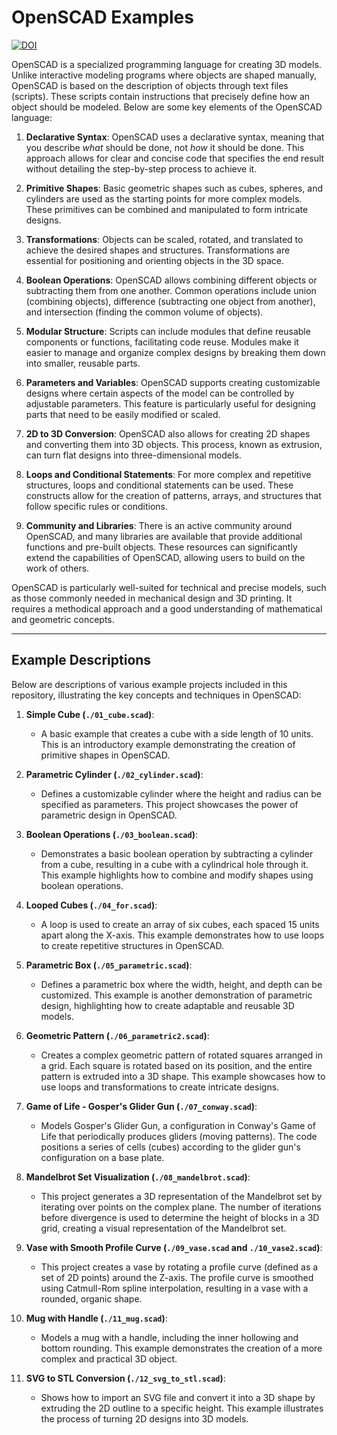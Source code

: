 # OpenSCAD Examples

[![DOI](https://zenodo.org/badge/DOI/10.5281/zenodo.13647185.svg)](https://doi.org/10.5281/zenodo.13647185)  

OpenSCAD is a specialized programming language for creating 3D models. Unlike interactive modeling programs where objects are shaped manually, OpenSCAD is based on the description of objects through text files (scripts). These scripts contain instructions that precisely define how an object should be modeled. Below are some key elements of the OpenSCAD language:

1. **Declarative Syntax**: OpenSCAD uses a declarative syntax, meaning that you describe *what* should be done, not *how* it should be done. This approach allows for clear and concise code that specifies the end result without detailing the step-by-step process to achieve it.

2. **Primitive Shapes**: Basic geometric shapes such as cubes, spheres, and cylinders are used as the starting points for more complex models. These primitives can be combined and manipulated to form intricate designs.

3. **Transformations**: Objects can be scaled, rotated, and translated to achieve the desired shapes and structures. Transformations are essential for positioning and orienting objects in the 3D space.

4. **Boolean Operations**: OpenSCAD allows combining different objects or subtracting them from one another. Common operations include union (combining objects), difference (subtracting one object from another), and intersection (finding the common volume of objects).

5. **Modular Structure**: Scripts can include modules that define reusable components or functions, facilitating code reuse. Modules make it easier to manage and organize complex designs by breaking them down into smaller, reusable parts.

6. **Parameters and Variables**: OpenSCAD supports creating customizable designs where certain aspects of the model can be controlled by adjustable parameters. This feature is particularly useful for designing parts that need to be easily modified or scaled.

7. **2D to 3D Conversion**: OpenSCAD also allows for creating 2D shapes and converting them into 3D objects. This process, known as extrusion, can turn flat designs into three-dimensional models.

8. **Loops and Conditional Statements**: For more complex and repetitive structures, loops and conditional statements can be used. These constructs allow for the creation of patterns, arrays, and structures that follow specific rules or conditions.

9. **Community and Libraries**: There is an active community around OpenSCAD, and many libraries are available that provide additional functions and pre-built objects. These resources can significantly extend the capabilities of OpenSCAD, allowing users to build on the work of others.

OpenSCAD is particularly well-suited for technical and precise models, such as those commonly needed in mechanical design and 3D printing. It requires a methodical approach and a good understanding of mathematical and geometric concepts.

---

## Example Descriptions

Below are descriptions of various example projects included in this repository, illustrating the key concepts and techniques in OpenSCAD:

1. **Simple Cube (`./01_cube.scad`)**:
   - A basic example that creates a cube with a side length of 10 units. This is an introductory example demonstrating the creation of primitive shapes in OpenSCAD.

2. **Parametric Cylinder (`./02_cylinder.scad`)**:
   - Defines a customizable cylinder where the height and radius can be specified as parameters. This project showcases the power of parametric design in OpenSCAD.

3. **Boolean Operations (`./03_boolean.scad`)**:
   - Demonstrates a basic boolean operation by subtracting a cylinder from a cube, resulting in a cube with a cylindrical hole through it. This example highlights how to combine and modify shapes using boolean operations.

4. **Looped Cubes (`./04_for.scad`)**:
   - A loop is used to create an array of six cubes, each spaced 15 units apart along the X-axis. This example demonstrates how to use loops to create repetitive structures in OpenSCAD.

5. **Parametric Box (`./05_parametric.scad`)**:
   - Defines a parametric box where the width, height, and depth can be customized. This example is another demonstration of parametric design, highlighting how to create adaptable and reusable 3D models.

6. **Geometric Pattern (`./06_parametric2.scad`)**:
   - Creates a complex geometric pattern of rotated squares arranged in a grid. Each square is rotated based on its position, and the entire pattern is extruded into a 3D shape. This example showcases how to use loops and transformations to create intricate designs.

7. **Game of Life - Gosper's Glider Gun (`./07_conway.scad`)**:
   - Models Gosper's Glider Gun, a configuration in Conway's Game of Life that periodically produces gliders (moving patterns). The code positions a series of cells (cubes) according to the glider gun's configuration on a base plate.

8. **Mandelbrot Set Visualization (`./08_mandelbrot.scad`)**:
   - This project generates a 3D representation of the Mandelbrot set by iterating over points on the complex plane. The number of iterations before divergence is used to determine the height of blocks in a 3D grid, creating a visual representation of the Mandelbrot set.

9. **Vase with Smooth Profile Curve (`./09_vase.scad` and `./10_vase2.scad`)**:
   - This project creates a vase by rotating a profile curve (defined as a set of 2D points) around the Z-axis. The profile curve is smoothed using Catmull-Rom spline interpolation, resulting in a vase with a rounded, organic shape.

10. **Mug with Handle (`./11_mug.scad`)**:
    - Models a mug with a handle, including the inner hollowing and bottom rounding. This example demonstrates the creation of a more complex and practical 3D object.

11. **SVG to STL Conversion (`./12_svg_to_stl.scad`)**:
    - Shows how to import an SVG file and convert it into a 3D shape by extruding the 2D outline to a specific height. This example illustrates the process of turning 2D designs into 3D models.
